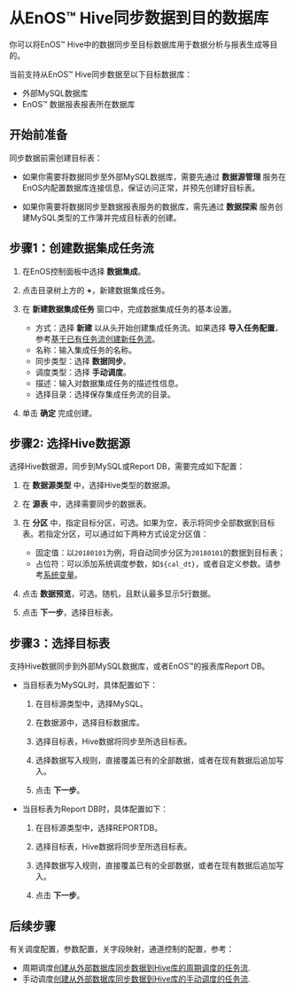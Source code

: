 # 从EnOS™ Hive同步数据到目的数据库

你可以将EnOS™ Hive中的数据同步至目标数据库用于数据分析与报表生成等目的。

当前支持从EnOS™ Hive同步数据至以下目标数据库：
- 外部MySQL数据库
- EnOS™ 数据报表报表所在数据库

## 开始前准备<beforestart>

同步数据前需创建目标表：

- 如果你需要将数据同步至外部MySQL数据库，需要先通过 **数据源管理** 服务在EnOS内配置数据库连接信息，保证访问正常，并预先创建好目标表。

- 如果你需要将数据同步至数据报表服务的数据库，需先通过 **数据探索** 服务创建MySQL类型的工作簿并完成目标表的创建。

## 步骤1：创建数据集成任务流<createworkflow>

1. 在EnOS控制面板中选择 **数据集成**。

2. 点击目录树上方的 **+**，新建数据集成任务。

3. 在 **新建数据集成任务** 窗口中，完成数据集成任务的基本设置。

   - 方式：选择 **新建** 以从头开始创建集成任务流。如果选择 **导入任务配置**，参考[基于已有任务流创建新任务流](/docs/offline-data/zh_CN/2.0.9/data_integration/importing_existing_config.html)。
   - 名称：输入集成任务的名称。
   - 同步类型：选择 **数据同步**。
   - 调度类型：选择 **手动调度**。
   - 描述：输入对数据集成任务的描述性信息。
   - 选择目录：选择保存集成任务流的目录。

4. 单击 **确定** 完成创建。

## 步骤2: 选择Hive数据源<selecthive>

选择Hive数据源，同步到MySQL或Report DB，需要完成如下配置：

1. 在 **数据源类型** 中，选择Hive类型的数据源。

2. 在 **源表** 中，选择需要同步的数据表。

3. 在 **分区** 中，指定目标分区，可选。如果为空，表示将同步全部数据到目标表。若指定分区，可以通过如下两种方式设定分区值：

   - 固定值：以`20180101`为例，将自动同步分区为`20180101`的数据到目标表；
   - 占位符：可以添加系统调度参数，如`${cal_dt}`，或者自定义参数。请参考[系统变量](../system_variables)。

4. 点击 **数据预览**，可选。随机，且默认最多显示5行数据。

5. 点击 **下一步**，选择目标表。


## 步骤3：选择目标表<selecttargettable>

支持Hive数据同步到外部MySQL数据库，或者EnOS™的报表库Report DB。

- 当目标表为MySQL时，具体配置如下：

  1. 在目标源类型中，选择MySQL。

  2. 在数据源中，选择目标数据库。

  3. 选择目标表，Hive数据将同步至所选目标表。

  4. 选择数据写入规则，直接覆盖已有的全部数据，或者在现有数据后追加写入。

  5. 点击 **下一步**。

- 当目标表为Report DB时，具体配置如下：

  1. 在目标源类型中，选择REPORTDB。

  2. 选择目标表，Hive数据将同步至所选目标表。

  3. 选择数据写入规则，直接覆盖已有的全部数据，或者在现有数据后追加写入。

  4. 点击 **下一步**。


## 后续步骤<followup>

有关调度配置，参数配置，关字段映射，通道控制的配置，参考：
- 周期调度[创建从外部数据库同步数据到Hive库的周期调度的任务流](creating_scratch_periodic).
- 手动调度[创建从外部数据库同步数据到Hive库的手动调度的任务流](creating_scratch_onetime).

